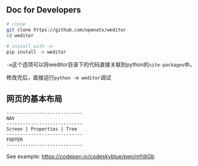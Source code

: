 ## Doc for Developers
```bash
# clone
git clone https://github.com/openatx/weditor
cd weditor

# install with -e
pip install -e weditor
```

`-e`这个选项可以将weditor目录下的代码直接关联到python的`site-packages`中。


修改完后，直接运行`python -m weditor`调试

## 网页的基本布局
```
----------------------------
NAV
----------------------------
Screen | Properties | Tree
----------------------------
FOOTER
----------------------------
```

See example: https://codepen.io/codeskyblue/pen/mYdjGb